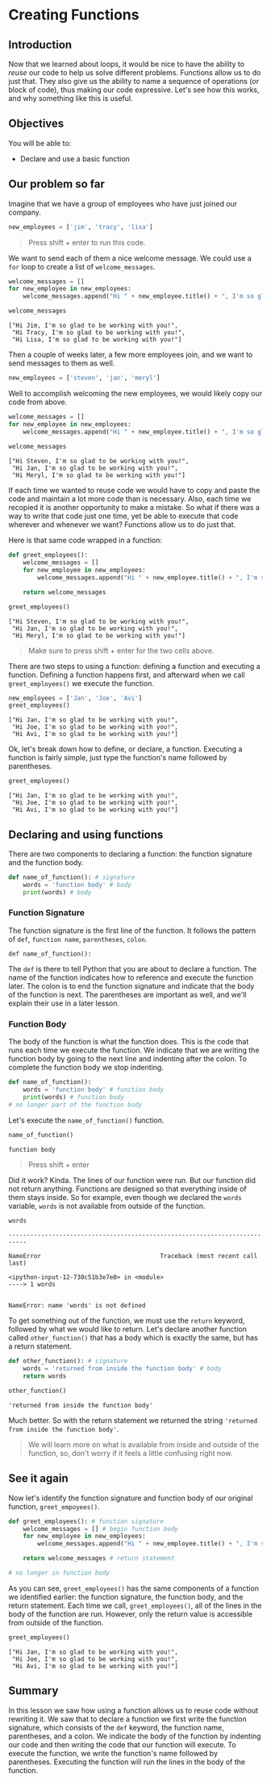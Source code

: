 # Creating Functions

## Introduction
Now that we learned about loops, it would be nice to have the ability to *reuse* our code to help us solve different problems. Functions allow us to do just that. They also give us the ability to name a sequence of operations (or block of code), thus making our code expressive. Let's see how this works, and why something like this is useful.

## Objectives

You will be able to:

* Declare and use a basic function

## Our problem so far 

Imagine that we have a group of employees who have just joined our company.  


```python
new_employees = ['jim', 'tracy', 'lisa']
```

> Press shift + enter to run this code.

We want to send each of them a nice welcome message.  We could use a `for` loop to create a list of `welcome_messages`.


```python
welcome_messages = []
for new_employee in new_employees:
    welcome_messages.append("Hi " + new_employee.title() + ", I'm so glad to be working with you!" )

welcome_messages
```




    ["Hi Jim, I'm so glad to be working with you!",
     "Hi Tracy, I'm so glad to be working with you!",
     "Hi Lisa, I'm so glad to be working with you!"]



Then a couple of weeks later, a few more employees join, and we want to send messages to them as well.


```python
new_employees = ['steven', 'jan', 'meryl']
```

Well to accomplish welcoming the new employees, we would likely copy our code from above.


```python
welcome_messages = []
for new_employee in new_employees:
    welcome_messages.append("Hi " + new_employee.title() + ", I'm so glad to be working with you!" )
    
welcome_messages
```




    ["Hi Steven, I'm so glad to be working with you!",
     "Hi Jan, I'm so glad to be working with you!",
     "Hi Meryl, I'm so glad to be working with you!"]



If each time we wanted to reuse code we would have to copy and paste the code and maintain a lot more code than is necessary.  Also, each time we recopied it is another opportunity to make a mistake.  So what if there was a way to write that code just one time, yet be able to execute that code wherever and whenever we want?  Functions allow us to do just that.

Here is that same code wrapped in a function: 


```python
def greet_employees():
    welcome_messages = []
    for new_employee in new_employees:
        welcome_messages.append("Hi " + new_employee.title() + ", I'm so glad to be working with you!" )

    return welcome_messages
```


```python
greet_employees()
```




    ["Hi Steven, I'm so glad to be working with you!",
     "Hi Jan, I'm so glad to be working with you!",
     "Hi Meryl, I'm so glad to be working with you!"]



> Make sure to press shift + enter for the two cells above.

There are two steps to using a function: defining a function and executing a function.  Defining a function happens first, and afterward when we call `greet_employees()` we execute the function.   


```python
new_employees = ['Jan', 'Joe', 'Avi']
greet_employees()
```




    ["Hi Jan, I'm so glad to be working with you!",
     "Hi Joe, I'm so glad to be working with you!",
     "Hi Avi, I'm so glad to be working with you!"]



Ok, let's break down how to define, or declare, a function.  Executing a function is fairly simple, just type the function's name followed by parentheses.


```python
greet_employees()
```




    ["Hi Jan, I'm so glad to be working with you!",
     "Hi Joe, I'm so glad to be working with you!",
     "Hi Avi, I'm so glad to be working with you!"]



## Declaring and using functions

There are two components to declaring a function: the function signature and the function body.


```python
def name_of_function(): # signature
    words = 'function body' # body
    print(words) # body
```

### Function Signature

The function signature is the first line of the function.  It follows the pattern of `def`, `function name`, `parentheses`, `colon`.

`def name_of_function():`

The `def` is there to tell Python that you are about to declare a function.  The name of the function indicates how to reference and execute the function later.  The colon is to end the function signature and indicate that the body of the function is next.  The parentheses are important as well, and we'll explain their use in a later lesson.

### Function Body

The body of the function is what the function does.  This is the code that runs each time we execute the function.  We indicate that we are writing the function body by going to the next line and indenting after the colon.  To complete the function body we stop indenting.  


```python
def name_of_function(): 
    words = 'function body' # function body
    print(words) # function body    
# no longer part of the function body
```

Let's execute the `name_of_function()` function.


```python
name_of_function()
```

    function body


> Press shift + enter

Did it work?  Kinda.  The lines of our function were run.  But our function did not return anything.  Functions are designed so that everything inside of them stays inside.  So for example, even though we declared the `words` variable, `words` is not available from outside of the function.


```python
words
```


    ---------------------------------------------------------------------------

    NameError                                 Traceback (most recent call last)

    <ipython-input-12-730c51b3e7e0> in <module>
    ----> 1 words
    

    NameError: name 'words' is not defined


To get something out of the function, we must use the `return` keyword, followed by what we would like to return.  Let's declare another function called `other_function()` that has a body which is exactly the same, but has a return statement.


```python
def other_function(): # signature
    words = 'returned from inside the function body' # body
    return words
```


```python
other_function()
```




    'returned from inside the function body'



Much better.  So with the return statement we returned the string `'returned from inside the function body'`.

> We will learn more on what is available from inside and outside of the function, so, don't worry if it feels a little confusing right now.

## See it again

Now let's identify the function signature and function body of our original function, `greet_empoyees()`.


```python
def greet_employees(): # function signature
    welcome_messages = [] # begin function body
    for new_employee in new_employees:
        welcome_messages.append("Hi " + new_employee.title() + ", I'm so glad to be working with you!" )

    return welcome_messages # return statement

# no longer in function body
```

As you can see, `greet_employees()` has the same components of a function we identified earlier: the function signature, the function body, and the return statement. Each time we call, `greet_employees()`, all of the lines in the body of the function are run.  However, only the return value is accessible from outside of the function.


```python
greet_employees()
```




    ["Hi Jan, I'm so glad to be working with you!",
     "Hi Joe, I'm so glad to be working with you!",
     "Hi Avi, I'm so glad to be working with you!"]



## Summary

In this lesson we saw how using a function allows us to reuse code without rewriting it.  We saw that to declare a function we first write the function signature, which consists of the `def` keyword, the function name, parentheses, and a colon.  We indicate the body of the function by indenting our code and then writing the code that our function will execute.  To execute the function, we write the function's name followed by parentheses.  Executing the function will run the lines in the body of the function.
